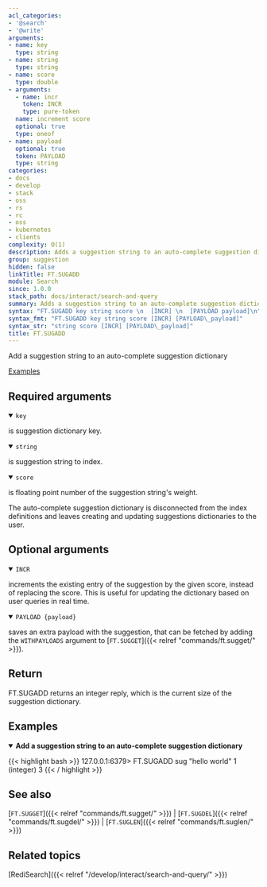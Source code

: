 ```yaml
---
acl_categories:
- '@search'
- '@write'
arguments:
- name: key
  type: string
- name: string
  type: string
- name: score
  type: double
- arguments:
  - name: incr
    token: INCR
    type: pure-token
  name: increment score
  optional: true
  type: oneof
- name: payload
  optional: true
  token: PAYLOAD
  type: string
categories:
- docs
- develop
- stack
- oss
- rs
- rc
- oss
- kubernetes
- clients
complexity: O(1)
description: Adds a suggestion string to an auto-complete suggestion dictionary
group: suggestion
hidden: false
linkTitle: FT.SUGADD
module: Search
since: 1.0.0
stack_path: docs/interact/search-and-query
summary: Adds a suggestion string to an auto-complete suggestion dictionary
syntax: "FT.SUGADD key string score \n  [INCR] \n  [PAYLOAD payload]\n"
syntax_fmt: "FT.SUGADD key string score [INCR] [PAYLOAD\_payload]"
syntax_str: "string score [INCR] [PAYLOAD\_payload]"
title: FT.SUGADD
---
```


Add a suggestion string to an auto-complete suggestion dictionary

[Examples](#examples)

## Required arguments

<details open>
<summary><code>key</code></summary>

is suggestion dictionary key.
</details>

<details open>
<summary><code>string</code></summary> 

is suggestion string to index.
</details>

<details open>
<summary><code>score</code></summary> 

is floating point number of the suggestion string's weight.
</details>

The auto-complete suggestion dictionary is disconnected from the index definitions and leaves creating and updating suggestions dictionaries to the user.

## Optional arguments

<details open>
<summary><code>INCR</code></summary> 

increments the existing entry of the suggestion by the given score, instead of replacing the score. This is useful for updating the dictionary based on user queries in real time.
</details>

<details open>
<summary><code>PAYLOAD {payload}</code></summary> 

saves an extra payload with the suggestion, that can be fetched by adding the `WITHPAYLOADS` argument to [`FT.SUGGET`]({{< relref "commands/ft.sugget/" >}}).
</details>

## Return

FT.SUGADD returns an integer reply, which is the current size of the suggestion dictionary.

## Examples

<details open>
<summary><b>Add a suggestion string to an auto-complete suggestion dictionary</b></summary>

{{< highlight bash >}}
127.0.0.1:6379> FT.SUGADD sug "hello world" 1
(integer) 3
{{< / highlight >}}
</details>

## See also

[`FT.SUGGET`]({{< relref "commands/ft.sugget/" >}}) | [`FT.SUGDEL`]({{< relref "commands/ft.sugdel/" >}}) | [`FT.SUGLEN`]({{< relref "commands/ft.suglen/" >}}) 

## Related topics

[RediSearch]({{< relref "/develop/interact/search-and-query/" >}})